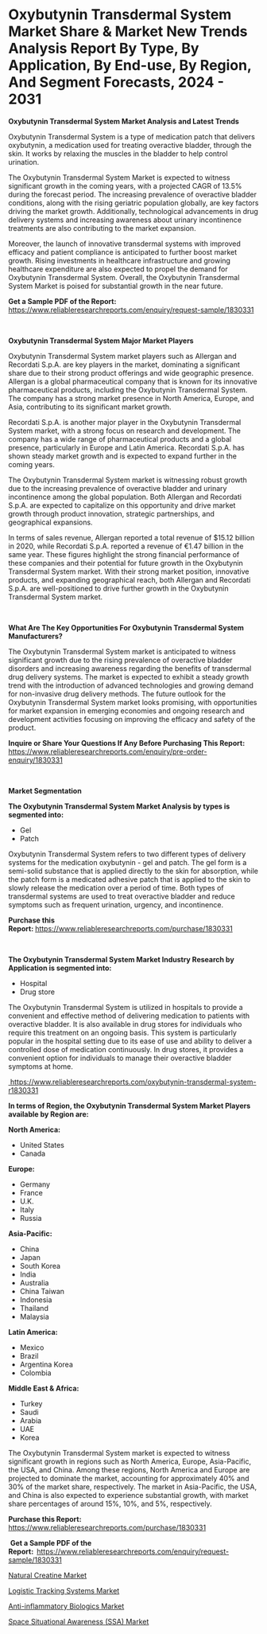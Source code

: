 <p><h1>Oxybutynin Transdermal System Market Share & Market New Trends Analysis Report By Type, By Application, By End-use, By Region, And Segment Forecasts, 2024 - 2031</h1></p><p><strong>Oxybutynin Transdermal System Market Analysis and Latest Trends</strong></p>
<p><p>Oxybutynin Transdermal System is a type of medication patch that delivers oxybutynin, a medication used for treating overactive bladder, through the skin. It works by relaxing the muscles in the bladder to help control urination.</p><p>The Oxybutynin Transdermal System Market is expected to witness significant growth in the coming years, with a projected CAGR of 13.5% during the forecast period. The increasing prevalence of overactive bladder conditions, along with the rising geriatric population globally, are key factors driving the market growth. Additionally, technological advancements in drug delivery systems and increasing awareness about urinary incontinence treatments are also contributing to the market expansion.</p><p>Moreover, the launch of innovative transdermal systems with improved efficacy and patient compliance is anticipated to further boost market growth. Rising investments in healthcare infrastructure and growing healthcare expenditure are also expected to propel the demand for Oxybutynin Transdermal System. Overall, the Oxybutynin Transdermal System Market is poised for substantial growth in the near future.</p></p>
<p><strong>Get a Sample PDF of the Report:&nbsp;</strong> <a href="https://www.reliableresearchreports.com/enquiry/request-sample/1830331">https://www.reliableresearchreports.com/enquiry/request-sample/1830331</a></p>
<p>&nbsp;</p>
<p><strong>Oxybutynin Transdermal System Major Market Players</strong></p>
<p><p>Oxybutynin Transdermal System market players such as Allergan and Recordati S.p.A. are key players in the market, dominating a significant share due to their strong product offerings and wide geographic presence. Allergan is a global pharmaceutical company that is known for its innovative pharmaceutical products, including the Oxybutynin Transdermal System. The company has a strong market presence in North America, Europe, and Asia, contributing to its significant market growth.</p><p>Recordati S.p.A. is another major player in the Oxybutynin Transdermal System market, with a strong focus on research and development. The company has a wide range of pharmaceutical products and a global presence, particularly in Europe and Latin America. Recordati S.p.A. has shown steady market growth and is expected to expand further in the coming years.</p><p>The Oxybutynin Transdermal System market is witnessing robust growth due to the increasing prevalence of overactive bladder and urinary incontinence among the global population. Both Allergan and Recordati S.p.A. are expected to capitalize on this opportunity and drive market growth through product innovation, strategic partnerships, and geographical expansions.</p><p>In terms of sales revenue, Allergan reported a total revenue of $15.12 billion in 2020, while Recordati S.p.A. reported a revenue of €1.47 billion in the same year. These figures highlight the strong financial performance of these companies and their potential for future growth in the Oxybutynin Transdermal System market. With their strong market position, innovative products, and expanding geographical reach, both Allergan and Recordati S.p.A. are well-positioned to drive further growth in the Oxybutynin Transdermal System market.</p></p>
<p>&nbsp;</p>
<p><strong>What Are The Key Opportunities For Oxybutynin Transdermal System Manufacturers?</strong></p>
<p><p>The Oxybutynin Transdermal System market is anticipated to witness significant growth due to the rising prevalence of overactive bladder disorders and increasing awareness regarding the benefits of transdermal drug delivery systems. The market is expected to exhibit a steady growth trend with the introduction of advanced technologies and growing demand for non-invasive drug delivery methods. The future outlook for the Oxybutynin Transdermal System market looks promising, with opportunities for market expansion in emerging economies and ongoing research and development activities focusing on improving the efficacy and safety of the product.</p></p>
<p><strong>Inquire or Share Your Questions If Any Before Purchasing This Report:</strong> <a href="https://www.reliableresearchreports.com/enquiry/pre-order-enquiry/1830331">https://www.reliableresearchreports.com/enquiry/pre-order-enquiry/1830331</a></p>
<p>&nbsp;</p>
<p><strong>Market Segmentation</strong></p>
<p><strong>The Oxybutynin Transdermal System Market Analysis by types is segmented into:</strong></p>
<p><ul><li>Gel</li><li>Patch</li></ul></p>
<p><p>Oxybutynin Transdermal System refers to two different types of delivery systems for the medication oxybutynin - gel and patch. The gel form is a semi-solid substance that is applied directly to the skin for absorption, while the patch form is a medicated adhesive patch that is applied to the skin to slowly release the medication over a period of time. Both types of transdermal systems are used to treat overactive bladder and reduce symptoms such as frequent urination, urgency, and incontinence.</p></p>
<p><strong>Purchase this Report:&nbsp;</strong><a href="https://www.reliableresearchreports.com/purchase/1830331">https://www.reliableresearchreports.com/purchase/1830331</a></p>
<p>&nbsp;</p>
<p><strong>The Oxybutynin Transdermal System Market Industry Research by Application is segmented into:</strong></p>
<p><ul><li>Hospital</li><li>Drug store</li></ul></p>
<p><p>The Oxybutynin Transdermal System is utilized in hospitals to provide a convenient and effective method of delivering medication to patients with overactive bladder. It is also available in drug stores for individuals who require this treatment on an ongoing basis. This system is particularly popular in the hospital setting due to its ease of use and ability to deliver a controlled dose of medication continuously. In drug stores, it provides a convenient option for individuals to manage their overactive bladder symptoms at home.</p></p>
<p><a href="https://www.reliableresearchreports.com/oxybutynin-transdermal-system-r1830331">&nbsp;https://www.reliableresearchreports.com/oxybutynin-transdermal-system-r1830331</a></p>
<p><strong>In terms of Region, the Oxybutynin Transdermal System Market Players available by Region are:</strong></p>
<p>
    <p> <strong> North America: </strong>
        <ul>
            <li>United States</li>
            <li>Canada</li>
        </ul>
        </p> 
    <p> <strong> Europe: </strong>
        <ul>
            <li>Germany</li>
            <li>France</li>
            <li>U.K.</li>
            <li>Italy</li>
            <li>Russia</li>
        </ul>
        </p> 
    <p> <strong> Asia-Pacific: </strong>
        <ul>
            <li>China</li>
            <li>Japan</li>
            <li>South Korea</li>
            <li>India</li>
            <li>Australia</li>
            <li>China Taiwan</li>
            <li>Indonesia</li>
            <li>Thailand</li>
            <li>Malaysia</li>
        </ul>
        </p> 
    <p> <strong> Latin America: </strong>
        <ul>
            <li>Mexico</li>
            <li>Brazil</li>
            <li>Argentina Korea</li>
            <li>Colombia</li>
        </ul>
        </p> 
    <p> <strong> Middle East & Africa: </strong>
        <ul>
            <li>Turkey</li>
            <li>Saudi</li>
            <li>Arabia</li>
            <li>UAE</li>
            <li>Korea</li>
        </ul>
    </p>
    </p>
<p><p>The Oxybutynin Transdermal System market is expected to witness significant growth in regions such as North America, Europe, Asia-Pacific, the USA, and China. Among these regions, North America and Europe are projected to dominate the market, accounting for approximately 40% and 30% of the market share, respectively. The market in Asia-Pacific, the USA, and China is also expected to experience substantial growth, with market share percentages of around 15%, 10%, and 5%, respectively.</p></p>
<p><strong>Purchase this Report: </strong><a href="https://www.reliableresearchreports.com/purchase/1830331">https://www.reliableresearchreports.com/purchase/1830331</a></p>
<p>&nbsp;<strong>Get a Sample PDF of the Report:&nbsp;&nbsp;</strong><a href="https://www.reliableresearchreports.com/enquiry/request-sample/1830331">https://www.reliableresearchreports.com/enquiry/request-sample/1830331</a></p>
<p><strong></strong></p>
<p><p><a href="https://github.com/singletonthaxterkelliehr2df/Market-Research-Report-List-2/blob/main/natural-creatine-market.md">Natural Creatine Market</a></p><p><a href="https://medium.com/@samantha.welch56767/logistic-tracking-systems-market-comprehensive-assessment-by-type-application-and-geography-8607a37f6705">Logistic Tracking Systems Market</a></p><p><a href="https://github.com/SashaBeier2023/Market-Research-Report-List-1/blob/main/anti-inflammatory-biologics-market.md">Anti-inflammatory Biologics Market</a></p><p><a href="https://medium.com/@liam.mcgrath5645/space-situational-awareness-ssa-market-furnishes-information-on-market-share-market-trends-and-7ae62b53cb1d">Space Situational Awareness (SSA) Market</a></p></p>